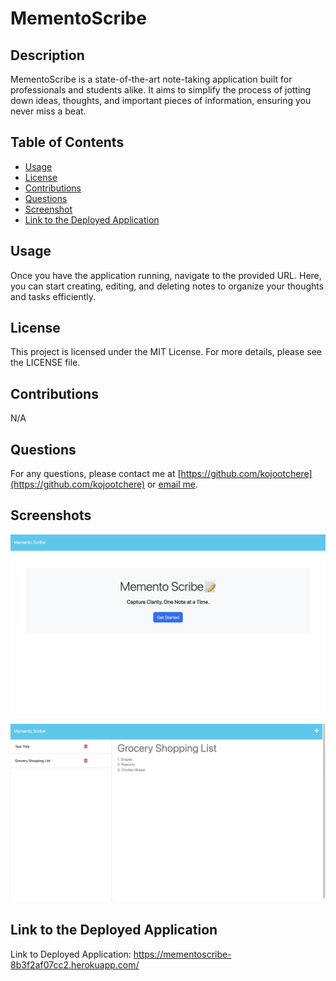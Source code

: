 # MementoScribe

## Description

MementoScribe is a state-of-the-art note-taking application built for professionals and students alike. It aims to simplify the process of jotting down ideas, thoughts, and important pieces of information, ensuring you never miss a beat.

## Table of Contents
- [Usage](#usage)
- [License](#license)
- [Contributions](#contributions)
- [Questions](#questions)
- [Screenshot](#screenshot)
- [Link to the Deployed Application](#link-to-the-deployed-application)

## Usage

Once you have the application running, navigate to the provided URL. Here, you can start creating, editing, and deleting notes to organize your thoughts and tasks efficiently.

## License

This project is licensed under the MIT License. For more details, please see the LICENSE file.

## Contributions

N/A

## Questions

For any questions, please contact me at [https://github.com/kojootchere](https://github.com/kojootchere) or [email me](mailto:kojootchere@gmail.com).

## Screenshots

![MementoScribe Landing Page](./screenshots/MementoScribe_Landing_Page.jpg)

![MementoScribe Notes Page](./screenshots/MementoScribe_Notes_Page.jpg)

## Link to the Deployed Application

Link to Deployed Application: https://mementoscribe-8b3f2af07cc2.herokuapp.com/